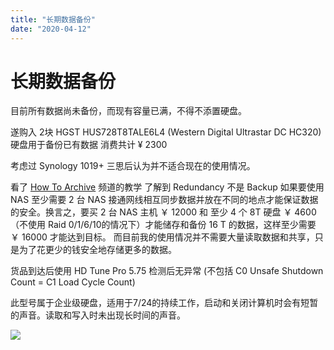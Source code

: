 ```yaml
---
title: "长期数据备份"
date: "2020-04-12"
---
```


# 长期数据备份

目前所有数据尚未备份，而现有容量已满，不得不添置硬盘。

遂购入 2块 HGST HUS728T8TALE6L4 (Western Digital Ultrastar DC HC320) 硬盘用于备份已有数据 消费共计 ¥ 2300

考虑过 Synology 1019+ 三思后认为并不适合现在的使用情况。

看了 [How To Archive](https://www.youtube.com/user/HowToArchiveData/feed) 频道的教学 了解到 Redundancy 不是 Backup 如果要使用 NAS 至少需要 2 台 NAS 接通网线相互同步数据并放在不同的地点才能保证数据的安全。换言之，要买 2 台 NAS 主机 ￥ 12000 和 至少 4 个 8T 硬盘 ￥ 4600（不使用 Raid 0/1/6/10的情况下）才能储存和备份 16 T 的数据，这样至少需要 ￥ 16000 才能达到目标。 而目前我的使用情况并不需要大量读取数据和共享，只是为了花更少的钱安全地存储更多的数据。

货品到达后使用 HD Tune Pro 5.75 检测后无异常 (不包括 C0 Unsafe Shutdown Count = C1 Load Cycle Count)

此型号属于企业级硬盘，适用于7/24的持续工作，启动和关闭计算机时会有短暂的声音。读取和写入时未出现长时间的声音。

![](https://furengete.files.wordpress.com/2020/04/20200411_192408.jpg)
